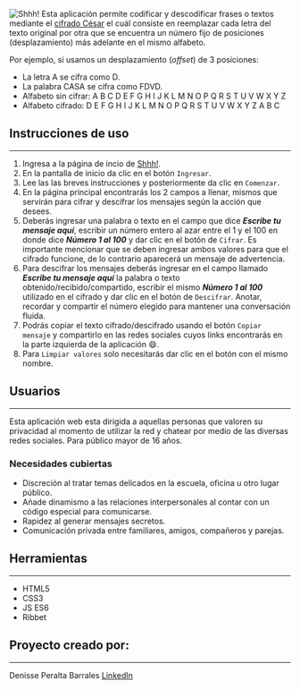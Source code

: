 ![Shhh!](https://i.ibb.co/r3CKxLM/shhhLogo.png)
Esta aplicación permite codificar y descodificar frases o textos mediante el [cifrado César](https://en.wikipedia.org/wiki/Caesar_cipher)
el cuál consiste en reemplazar cada letra del texto original por otra que se encuentra un número fijo de posiciones
(desplazamiento) más adelante en el mismo alfabeto.


Por ejemplo, si usamos un desplazamiento (_offset_) de 3 posiciones:

* La letra A se cifra como D.
* La palabra CASA se cifra como FDVD.
* Alfabeto sin cifrar: A B C D E F G H I J K L M N O P Q R S T U V W X Y Z
* Alfabeto cifrado: D E F G H I J K L M N O P Q R S T U V W X Y Z A B C

## Instrucciones de uso
---
1. Ingresa a la página de incio de [Shhh!](https://denisseperalta.github.io/GDL003-cipher/src/).
2. En la pantalla de inicio da clic en el botón `Ingresar`.
3. Lee las las breves instrucciones y posteriormente da clic en `Comenzar`.
4. En la página principal encontrarás los 2 campos a llenar, mismos que servirán para cifrar y descifrar los mensajes según la acción que desees.
5. Deberás ingresar una palabra o texto en el campo que dice **_Escribe tu mensaje aquí_**, escribir un número entero al azar entre el 1 y el 100 en donde dice **_Número 1 al 100_** y dar clic en el botón de `Cifrar`. Es importante mencionar que se deben ingresar ambos valores para que el cifrado funcione, de lo contrario aparecerá un mensaje de advertencia.
6. Para descifrar los mensajes deberás ingresar en el campo llamado **_Escribe tu mensaje aquí_** la palabra o texto obtenido/recibido/compartido, escribir el mismo **_Número 1 al 100_** utilizado en el cifrado y dar clic en el botón de `Descifrar`. Anotar, recordar y compartir el número elegido para mantener una conversación fluida.
7. Podrás copiar el texto cifrado/descifrado usando el botón `Copiar mensaje` y compartirlo en las redes sociales cuyos links encontrarás en la parte izquierda de la aplicación :smile:.
8. Para `Limpiar valores` solo necesitarás dar clic en el botón con el mismo nombre.

## Usuarios
---
Esta aplicación web esta dirigida a aquellas personas que valoren su privacidad al momento de utilizar la red y chatear por medio de las diversas redes sociales. Para público mayor de 16 años.


### Necesidades cubiertas
* Discreción al tratar temas delicados en la escuela, oficina u otro lugar público.
* Añade dinamismo a las relaciones interpersonales al contar con un código especial para comunicarse.
* Rapidez al generar mensajes secretos.
* Comunicación privada entre familiares, amigos, compañeros y parejas.

## Herramientas
---
* HTML5
* CSS3
* JS ES6
* Ribbet

## Proyecto creado por:
---
Denisse Peralta Barrales [LinkedIn](https://www.linkedin.com/in/denisse-peralta/)